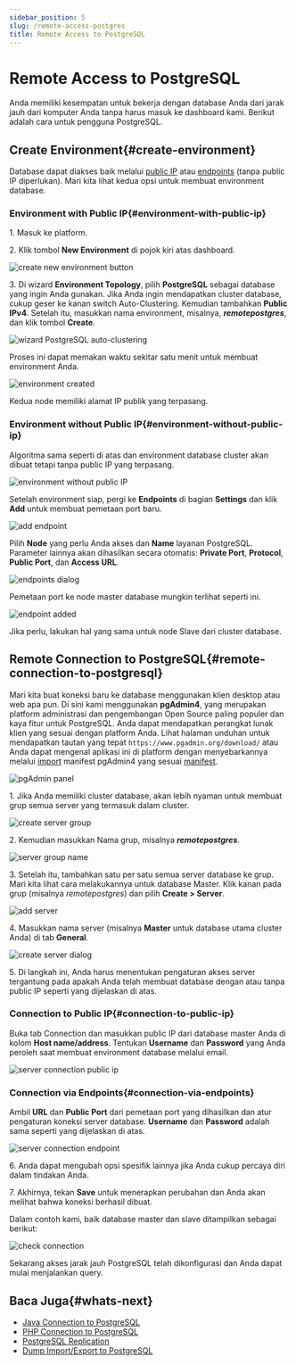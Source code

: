 ```yaml
---
sidebar_position: 5
slug: /remote-access-postgres
title: Remote Access to PostgreSQL
---
```

# Remote Access to PostgreSQL

Anda memiliki kesempatan untuk bekerja dengan database Anda dari jarak jauh dari komputer Anda tanpa harus masuk ke dashboard kami. Berikut adalah cara untuk pengguna PostgreSQL.

## Create Environment{#create-environment}

Database dapat diakses baik melalui [public IP](<https://docs.dewacloud.com/docs/public-ip/>) atau [endpoints](<https://docs.dewacloud.com/docs/endpoints/>) (tanpa public IP diperlukan). Mari kita lihat kedua opsi untuk membuat environment database.

### Environment with Public IP{#environment-with-public-ip}

1\. Masuk ke platform.

2\. Klik tombol **New Environment** di pojok kiri atas dashboard.

![create new environment button](#)

3\. Di wizard **Environment Topology**, pilih **PostgreSQL** sebagai database yang ingin Anda gunakan. Jika Anda ingin mendapatkan cluster database, cukup geser ke kanan switch Auto-Clustering. Kemudian tambahkan **Public IPv4**. Setelah itu, masukkan nama environment, misalnya, _**remotepostgres**_, dan klik tombol **Create**.

![wizard PostgreSQL auto-clustering](#)

Proses ini dapat memakan waktu sekitar satu menit untuk membuat environment Anda.

![environment created](#)

Kedua node memiliki alamat IP publik yang terpasang.

### Environment without Public IP{#environment-without-public-ip}

Algoritma sama seperti di atas dan environment database cluster akan dibuat tetapi tanpa public IP yang terpasang.

![environment without public IP](#)

Setelah environment siap, pergi ke **Endpoints** di bagian **Settings** dan klik **Add** untuk membuat pemetaan port baru.

![add endpoint](#)

Pilih **Node** yang perlu Anda akses dan **Name** layanan PostgreSQL. Parameter lainnya akan dihasilkan secara otomatis: **Private Port**, **Protocol**, **Public Port**, dan **Access URL**.

![endpoints dialog](#)

Pemetaan port ke node master database mungkin terlihat seperti ini.

![endpoint added](#)

Jika perlu, lakukan hal yang sama untuk node Slave dari cluster database.

## Remote Connection to PostgreSQL{#remote-connection-to-postgresql}

Mari kita buat koneksi baru ke database menggunakan klien desktop atau web apa pun. Di sini kami menggunakan **pgAdmin4**, yang merupakan platform administrasi dan pengembangan Open Source paling populer dan kaya fitur untuk PostgreSQL. Anda dapat mendapatkan perangkat lunak klien yang sesuai dengan platform Anda. Lihat halaman unduhan untuk mendapatkan tautan yang tepat `https://www.pgadmin.org/download/` atau Anda dapat mengenal aplikasi ini di platform dengan menyebarkannya melalui [import](<https://docs.dewacloud.com/docs/environment-import/>) manifest pgAdmin4 yang sesuai [manifest](<https://github.com/jelastic-jps/pgadmin/blob/master/manifest.yaml>).

![pgAdmin panel](#)

1\. Jika Anda memiliki cluster database, akan lebih nyaman untuk membuat grup semua server yang termasuk dalam cluster.

![create server group](#)

2\. Kemudian masukkan Nama grup, misalnya _**remotepostgres**_.

![server group name](#)

3\. Setelah itu, tambahkan satu per satu semua server database ke grup. Mari kita lihat cara melakukannya untuk database Master. Klik kanan pada grup (misalnya _remotepostgres_) dan pilih **Create > Server**.

![add server](#)

4\. Masukkan nama server (misalnya **Master** untuk database utama cluster Anda) di tab **General**.

![create server dialog](#)

5\. Di langkah ini, Anda harus menentukan pengaturan akses server tergantung pada apakah Anda telah membuat database dengan atau tanpa public IP seperti yang dijelaskan di atas.

### Connection to Public IP{#connection-to-public-ip}

Buka tab Connection dan masukkan public IP dari database master Anda di kolom **Host name/address**. Tentukan **Username** dan **Password** yang Anda peroleh saat membuat environment database melalui email.

![server connection public ip](#)

### Connection via Endpoints{#connection-via-endpoints}

Ambil **URL** dan **Public Port** dari pemetaan port yang dihasilkan dan atur pengaturan koneksi server database. **Username** dan **Password** adalah sama seperti yang dijelaskan di atas.

![server connection endpoint](#)

6\. Anda dapat mengubah opsi spesifik lainnya jika Anda cukup percaya diri dalam tindakan Anda.

7\. Akhirnya, tekan **Save** untuk menerapkan perubahan dan Anda akan melihat bahwa koneksi berhasil dibuat.

Dalam contoh kami, baik database master dan slave ditampilkan sebagai berikut:

![check connection](#)

Sekarang akses jarak jauh PostgreSQL telah dikonfigurasi dan Anda dapat mulai menjalankan query.

## Baca Juga{#whats-next}

  * [Java Connection to PostgreSQL](<https://www.virtuozzo.com/company/blog/java-connection-to-postgresql/>)
  * [PHP Connection to PostgreSQL](<https://docs.dewacloud.com/docs/connection-to-postgresql-php/>)
  * [PostgreSQL Replication](<https://docs.dewacloud.com/docs/postgresql-database-replication/>)
  * [Dump Import/Export to PostgreSQL](<https://docs.dewacloud.com/docs/dump-postgres/>)